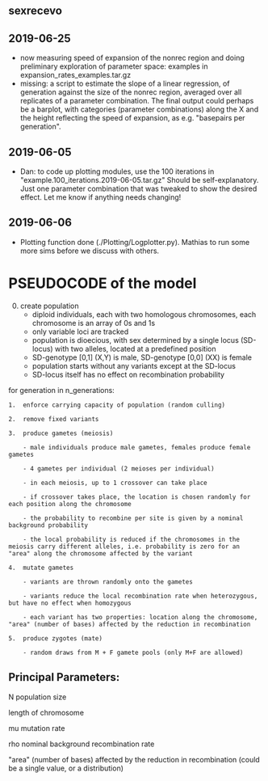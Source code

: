 ## sexrecevo 

## 2019-06-25
- now measuring speed of expansion of the nonrec region and doing preliminary exploration of parameter space: examples in expansion_rates_examples.tar.gz
- missing: a script to estimate the slope of a linear regression, of generation against the size of the nonrec region, averaged over all replicates of a parameter combination. The final output could perhaps be a barplot, with categories (parameter combinations) along the X and the height reflecting the speed of expansion, as e.g. "basepairs per generation".

## 2019-06-05
- Dan: to code up plotting modules, use the 100 iterations in "example.100_iterations.2019-06-05.tar.gz"
Should be self-explanatory. Just one parameter combination that was tweaked to show the desired effect.
Let me know if anything needs changing!

## 2019-06-06
- Plotting function done (./Plotting/Logplotter.py). Mathias to run some more sims before we discuss with others. 


# PSEUDOCODE of the model

0. 	create population
	- diploid individuals, each with two homologous chromosomes, each chromosome is an array of 0s and 1s
	- only variable loci are tracked
	- population is dioecious, with sex determined by a single locus (SD-locus) with two alleles, located at a predefined position
 	- SD-genotype [0,1] (X,Y) is male, SD-genotype [0,0] (XX) is female
 	- population starts without any variants except at the SD-locus
 	- SD-locus itself has no effect on recombination probability

for generation in n_generations:

	1.	enforce carrying capacity of population (random culling)
	
	2.	remove fixed variants
	
	3.	produce gametes (meiosis)
	
		- male individuals produce male gametes, females produce female gametes
		
		- 4 gametes per individual (2 meioses per individual)
		
		- in each meiosis, up to 1 crossover can take place
		
		- if crossover takes place, the location is chosen randomly for each position along the chromosome
		
		- the probability to recombine per site is given by a nominal background probability
		
		- the local probability is reduced if the chromosomes in the meiosis carry different alleles, i.e. probability is zero for an "area" along the chromosome affected by the variant
		
	4.	mutate gametes
	
		- variants are thrown randomly onto the gametes
		
		- variants reduce the local recombination rate when heterozygous, but have no effect when homozygous
		
		- each variant has two properties: location along the chromosome, "area" (number of bases) affected by the reduction in recombination   
		
	5.	produce zygotes (mate)
	
		- random draws from M + F gamete pools (only M+F are allowed)
		

## Principal Parameters:

N	population size

length of chromosome

mu	mutation rate

rho	nominal background recombination rate 

"area" (number of bases) affected by the reduction in recombination (could be a single value, or a distribution)
